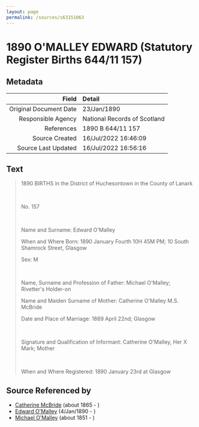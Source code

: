 ```yaml
---
layout: page
permalink: /sources/s63151063
---
```


# 1890 O'MALLEY EDWARD (Statutory Register Births 644/11 157)

## Metadata
Field | Detail
---:|:---
Original Document Date | 23/Jan/1890
Responsible Agency | National Records of Scotland
References | 1890 B 644/11 157
Source Created | 16/Jul/2022 16:46:09
Source Last Updated | 16/Jul/2022 16:56:16

## Text

> 1890 BIRTHS in the District of Huchesontown in the County of Lanark
>
> <br/>
>
> No. 157
>
> <br/>
>
> Name and Surname: Edward O'Malley
>
> When and Where Born: 1890 January Fourth 10H 45M PM; 10 South Shamrock Street, Glasgow
>
> Sex: M
>
> <br/>
>
> Name, Surname and Profession of Father: Michael O'Malley; Rivetter's Holder-on
>
> Name and Maiden Surname of Mother: Catherine O'Malley M.S. McBride
>
> Date and Place of Marriage: 1889 April 22nd; Glasgow
>
> <br/>
>
> Signature and Qualification of Informant: Catherine O'Malley, Her X Mark; Mother
>
> <br/>
>
> When and Where Registered: 1890 January 23rd at Glasgow
>

## Source Referenced by

* [Catherine McBride](../people/@24941331@-catherine-mcbride-b1865-d.md) (about 1865 - )
* [Edward O'Malley](../people/@76741424@-edward-o'malley-b1890-1-4-d.md) (4/Jan/1890 - )
* [Michael O'Malley](../people/@34933754@-michael-o'malley-b1851-d.md) (about 1851 - )
